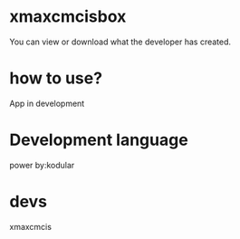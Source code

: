 # xmaxcmcisbox
You can view or download what the developer has created.
# how to use?
App in development
# Development language
power by:kodular
# devs
xmaxcmcis
